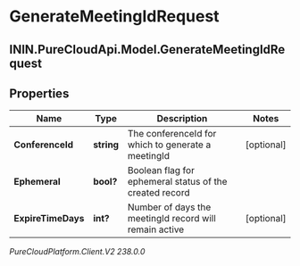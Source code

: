# GenerateMeetingIdRequest

## ININ.PureCloudApi.Model.GenerateMeetingIdRequest

## Properties

|Name | Type | Description | Notes|
|------------ | ------------- | ------------- | -------------|
| **ConferenceId** | **string** | The conferenceId for which to generate a meetingId | [optional] |
| **Ephemeral** | **bool?** | Boolean flag for ephemeral status of the created record | |
| **ExpireTimeDays** | **int?** | Number of days the meetingId record will remain active | [optional] |



_PureCloudPlatform.Client.V2 238.0.0_
